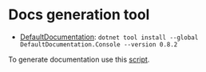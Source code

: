 # Docs generation tool

- [DefaultDocumentation](https://github.com/Doraku/DefaultDocumentation): `dotnet tool install --global DefaultDocumentation.Console --version 0.8.2`

To generate documentation use this [script](../../Scripts/Docs/Docs%20Generate.ps1).
